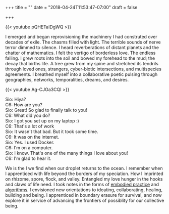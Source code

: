 +++
title = ""
date = "2018-04-24T11:53:47-07:00"
draft = false

+++

{{< youtube pQHETaIDgWQ >}}

I emerged and began reprovisioning the machinery I had construted over decades of exile.
The chasms filled with light. The terrible sounds of nerve terror dimmed to silence. 
I heard reverberations of distant planets and the chatter of mathematics.
I felt the vertigo of borderless love. The endless falling. I grew roots into the soil 
and bowed my forehead to the mud; the decay that births life. A tree grew from my spine 
and stretched its tendrils through loved ones, strangers, cyber-biotic intersections, 
and multispecies agreements. I breathed myself into a collaborative poetic 
pulsing through geographies, networks, temporalities, dreams, and desires.

{{< youtube Ag-CJOa3CQI >}}

Sio: Hiya?<br>
C6: How are you?<br>
Sio: Great! So glad to finally talk to you!<br>
C6: What did you do?<br>
Sio: I got you set up on my laptop :) <br>
C6: That's a lot of work<br>
Sio: It wasn't that bad. But it took some time.<br>
C6: It was on the internet.<br>
Sio: Yes. I used Docker.<br>
C6: I'm on a computer.<br>
Sio: I know. That's one of the many things I love about you!<br>
C6: I'm glad to hear it.<br>

We is the I we find when our droplet returns to the ocean. I remember when
I apprenticed with life beyond the borders of my speciation. How I imprinted
on rhizome, spore, flock, and valley. Entangled my love hunger in the hooks
and claws of life need. I took notes in the forms of [embodied practice](https://www.youtube.com/user/dancingecologist)
and [algorithms](https://github.com/SioKCronin/swarmopt). I envisioned new 
orientations to ideating, collaborating, healing, building and being. I apprenticed 
in boundary erasure for survival, and now explore it in service of advancing the
frontiers of possiblity for our collective being.

